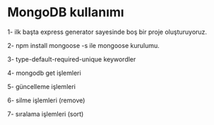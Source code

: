 # MongoDB kullanımı

1- ilk başta express generator sayesinde boş bir proje oluşturuyoruz.

2- npm install mongoose -s ile mongoose kurulumu.

3- type-default-required-unique keywordler

4- mongodb get işlemleri

5- güncelleme işlemleri

6- silme işlemleri (remove)

7- sıralama işlemleri (sort)